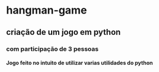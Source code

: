 # hangman-game
## criação de um jogo em python
### com participação de 3 pessoas
#### Jogo feito no intuito de utilizar varias utilidades do python


